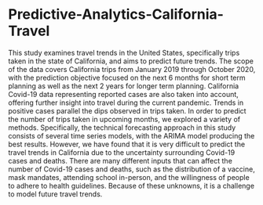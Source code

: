 # Predictive-Analytics-California-Travel
This study examines travel trends in the United States, specifically trips taken in
the state of California, and aims to predict future trends. The scope of the data covers
California trips from January 2019 through October 2020, with the prediction objective
focused on the next 6 months for short term planning as well as the next 2 years for
longer term planning. California Covid-19 data representing reported cases are also
taken into account, offering further insight into travel during the current pandemic.
Trends in positive cases parallel the dips observed in trips taken.
In order to predict the number of trips taken in upcoming months, we explored a
variety of methods. Specifically, the technical forecasting approach in this study consists
of several time series models, with the ARIMA model producing the best results.
However, we have found that it is very difficult to predict the travel trends in California
due to the uncertainty surrounding Covid-19 cases and deaths. There are many
different inputs that can affect the number of Covid-19 cases and deaths, such as the
distribution of a vaccine, mask mandates, attending school in-person, and the
willingness of people to adhere to health guidelines. Because of these unknowns, it is a
challenge to model future travel trends.
